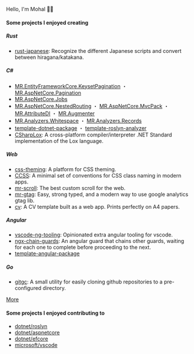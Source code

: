 Hello, I'm Mohal 👋🏻

#### Some projects I enjoyed creating

##### Rust

- [rust-japanese](https://github.com/mrahhal/rust-japanese): Recognize the different Japanese scripts and convert between hiragana/katakana.

##### C#

- [MR.EntityFrameworkCore.KeysetPagination](https://github.com/mrahhal/MR.EntityFrameworkCore.KeysetPagination) ・ [MR.AspNetCore.Pagination](https://github.com/mrahhal/MR.AspNetCore.Pagination)
- [MR.AspNetCore.Jobs](https://github.com/mrahhal/MR.AspNetCore.Jobs)
- [MR.AspNetCore.NestedRouting](https://github.com/mrahhal/MR.AspNetCore.NestedRouting) ・ [MR.AspNetCore.MvcPack](https://github.com/mrahhal/MR.AspNetCore.MvcPack) ・ [MR.AttributeDI](https://github.com/mrahhal/MR.AttributeDI) ・ [MR.Augmenter](https://github.com/mrahhal/MR.Augmenter)
- [MR.Analyzers.Whitespace](https://github.com/mrahhal/MR.Analyzers.Whitespace) ・ [MR.Analyzers.Records](https://github.com/mrahhal/MR.Analyzers.Records)
- [template-dotnet-package](https://github.com/mrahhal/template-dotnet-package) ・ [template-roslyn-analyzer](https://github.com/mrahhal/template-roslyn-analyzer)
- [CSharpLox](https://github.com/mrahhal/CSharpLox): A cross-platform compiler/interpreter .NET Standard implementation of the Lox language.

##### Web

- [css-theming](https://github.com/mrahhal/css-theming): A platform for CSS theming.
- [CCSS](https://github.com/mrahhal/CCSS): A minimal set of conventions for CSS class naming in modern apps.
- [mr-scroll](https://github.com/mrahhal/mr-scroll): The best custom scroll for the web.
- [mr-gtag](https://github.com/mrahhal/mr-gtag): Easy, strong typed, and a modern way to use google analytics gtag lib.
- [cv](https://github.com/mrahhal/cv): A CV template built as a web app. Prints perfectly on A4 papers.

##### Angular

- [vscode-ng-tooling](https://github.com/mrahhal/vscode-ng-tooling): Opinionated extra angular tooling for vscode.
- [ngx-chain-guards](https://github.com/mrahhal/ngx-chain-guards): An angular guard that chains other guards, waiting for each one to complete before proceeding to the next.
- [template-angular-package](https://github.com/mrahhal/template-angular-package)

##### Go

- [gitgc](https://github.com/mrahhal/gitgc): A small utility for easily cloning github repositories to a pre-configured directory.

[More](https://github.com/mrahhal?tab=repositories&type=source)

#### Some projects I enjoyed contributing to

- [dotnet/roslyn](https://github.com/dotnet/roslyn)
- [dotnet/aspnetcore](https://github.com/dotnet/aspnetcore)
- [dotnet/efcore](https://github.com/dotnet/efcore)
- [microsoft/vscode](https://github.com/microsoft/vscode)
